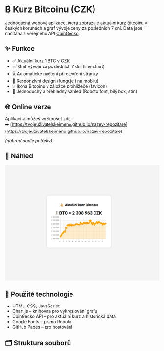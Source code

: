 # ₿ Kurz Bitcoinu (CZK)

Jednoduchá webová aplikace, která zobrazuje aktuální kurz Bitcoinu v českých korunách a graf vývoje ceny za posledních 7 dní. Data jsou načítána z veřejného API [CoinGecko](https://www.coingecko.com/).

## ✨ Funkce

- ✅ Aktuální kurz 1 BTC v CZK
- 📈 Graf vývoje za posledních 7 dní (line chart)
- ⏳ Automatické načtení při otevření stránky
- 📱 Responzivní design (funguje i na mobilu)
- 💡 Ikona Bitcoinu v záložce prohlížeče (favicon)
- 🎨 Jednoduchý a přehledný vzhled (Roboto font, bílý box, stín)

## 🌐 Online verze

Aplikaci si můžeš vyzkoušet zde:  
➡️ [https://tvojeuživatelskejmeno.github.io/nazev-repozitare](https://tvojeuživatelskejmeno.github.io/nazev-repozitare)

_(nahraď podle potřeby)_

## 📸 Náhled

![Ukázka aplikace](screenshot.png)

## 🔧 Použité technologie

- HTML, CSS, JavaScript
- Chart.js – knihovna pro vykreslování grafu
- CoinGecko API – pro aktuální kurz a historická data
- Google Fonts – písmo Roboto
- GitHub Pages – pro hostování

## 🗂️ Struktura souborů

